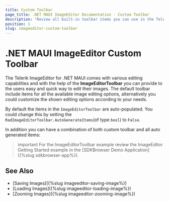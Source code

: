 ```yaml
---
title: Custom Toolbar
page_title: .NET MAUI ImageEditor Documentation - Custom Toolbar
description: "Review all built-in toolbar items you can use in the Telerik UI for .NET MAUI ImageEditor."
position: 1
slug: imageeditor-custom-toolbar
---
```


# .NET MAUI ImageEditor Custom Toolbar

The Telerik ImageEditor for .NET MAUI comes with various editing capabilities and with the help of the **ImageEditorToolbar** you can provide to the users easy and quick way to edit their images. The default toolbar include items for all the available image editing options, alternatively you could customize the shown editing options according to your needs.

By default the items in the `ImageEditorToolbar` are auto-populated. You could change this by setting the `RadImageEditorToolbar.AutoGenerateItems`(of type `bool`) to `False`. 

In addition you can have a combination of both custom toolbar and all auto generated items: 



 >important For the ImageEditorToolbar example review the ImageEditor Getting Started example in the [SDKBrowser Demo Application]({%slug sdkbrowser-app%}).


## See Also

- [Saving Images]({%slug imageeditor-saving-image%})
- [Loading Images]({%slug imageeditor-loading-image%})
- [Zooming Images]({%slug imageeditor-zooming-image%})
